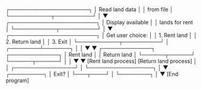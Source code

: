 ┌─────────────────────┐
│  Read land data      │
│  from file           │
└───────────┬──────────┘
            │
            ▼
┌───────────────────────┐
│  Display available    │
│  lands for rent       │
└───────────┬──────────┘
            │
            ▼
┌───────────────────────┐
│  Get user choice:     │
│  1. Rent land         │
│  2. Return land       │
│  3. Exit              │
└───────────┬──────────┘
            │
   ┌────────┴───────┐
   │                 │
   ▼                 ▼
┌─────────────┐ ┌─────────────┐
│ Rent land   │ │ Return land │
└──────┬──────┘ └──────┬──────┘
       │                │
       ▼                ▼
[Rent land process]  [Return land process]
       │                │
       ┌────────────────┘
       │
       └─────────────────┐
                         │
                         ▼
                    ┌─────────┐
                    │  Exit?  │
                    └───┬────┘
                        │
                        └────────┐
                                 │
                                 ▼
                         [End program]